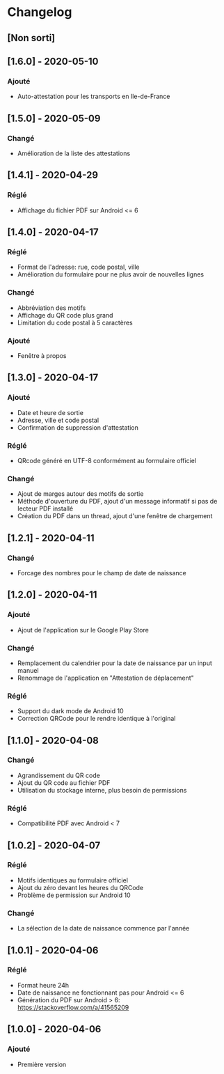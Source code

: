 # Changelog

## [Non sorti]

## [1.6.0] - 2020-05-10
### Ajouté
- Auto-attestation pour les transports en Ile-de-France

## [1.5.0] - 2020-05-09
### Changé
- Amélioration de la liste des attestations

## [1.4.1] - 2020-04-29
### Réglé
- Affichage du fichier PDF sur Android <= 6

## [1.4.0] - 2020-04-17
### Réglé
- Format de l'adresse: rue, code postal, ville
- Amélioration du formulaire pour ne plus avoir de nouvelles lignes
### Changé
- Abbréviation des motifs
- Affichage du QR code plus grand
- Limitation du code postal à 5 caractères
### Ajouté
- Fenêtre à propos

## [1.3.0] - 2020-04-17
### Ajouté
- Date et heure de sortie
- Adresse, ville et code postal
- Confirmation de suppression d'attestation
### Réglé
- QRcode généré en UTF-8 conformément au formulaire officiel
### Changé
- Ajout de marges autour des motifs de sortie
- Méthode d'ouverture du PDF, ajout d'un message informatif si pas de lecteur PDF installé
- Création du PDF dans un thread, ajout d'une fenêtre de chargement

## [1.2.1] - 2020-04-11
### Changé
- Forcage des nombres pour le champ de date de naissance

## [1.2.0] - 2020-04-11
### Ajouté
- Ajout de l'application sur le Google Play Store
### Changé
- Remplacement du calendrier pour la date de naissance par un input manuel
- Renommage de l'application en "Attestation de déplacement"
### Réglé
- Support du dark mode de Android 10
- Correction QRCode pour le rendre identique à l'original

## [1.1.0] - 2020-04-08
### Changé
- Agrandissement du QR code
- Ajout du QR code au fichier PDF
- Utilisation du stockage interne, plus besoin de permissions
### Réglé
- Compatibilité PDF avec Android < 7

## [1.0.2] - 2020-04-07
### Réglé
- Motifs identiques au formulaire officiel
- Ajout du zéro devant les heures du QRCode
- Problème de permission sur Android 10
### Changé
- La sélection de la date de naissance commence par l'année

## [1.0.1] - 2020-04-06
### Réglé
- Format heure 24h
- Date de naissance ne fonctionnant pas pour Android <= 6
- Génération du PDF sur Android > 6: https://stackoverflow.com/a/41565209

## [1.0.0] - 2020-04-06
### Ajouté
- Première version